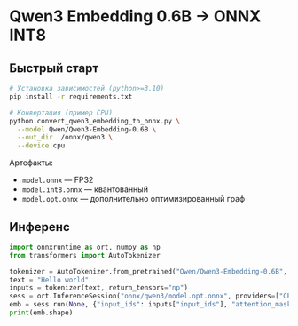 # Qwen3 Embedding 0.6B → ONNX INT8

## Быстрый старт
```bash
# Установка зависимостей (python>=3.10)
pip install -r requirements.txt

# Конвертация (пример CPU)
python convert_qwen3_embedding_to_onnx.py \
  --model Qwen/Qwen3-Embedding-0.6B \
  --out_dir ./onnx/qwen3 \
  --device cpu
```

Артефакты:
- `model.onnx` — FP32
- `model.int8.onnx` — квантованный
- `model.opt.onnx` — дополнительно оптимизированный граф

## Инференс
```python
import onnxruntime as ort, numpy as np
from transformers import AutoTokenizer

tokenizer = AutoTokenizer.from_pretrained("Qwen/Qwen3-Embedding-0.6B", trust_remote_code=True)
text = "Hello world"
inputs = tokenizer(text, return_tensors="np")
sess = ort.InferenceSession("onnx/qwen3/model.opt.onnx", providers=["CPUExecutionProvider"])
emb = sess.run(None, {"input_ids": inputs["input_ids"], "attention_mask": inputs["attention_mask"]})[0]
print(emb.shape)
```
